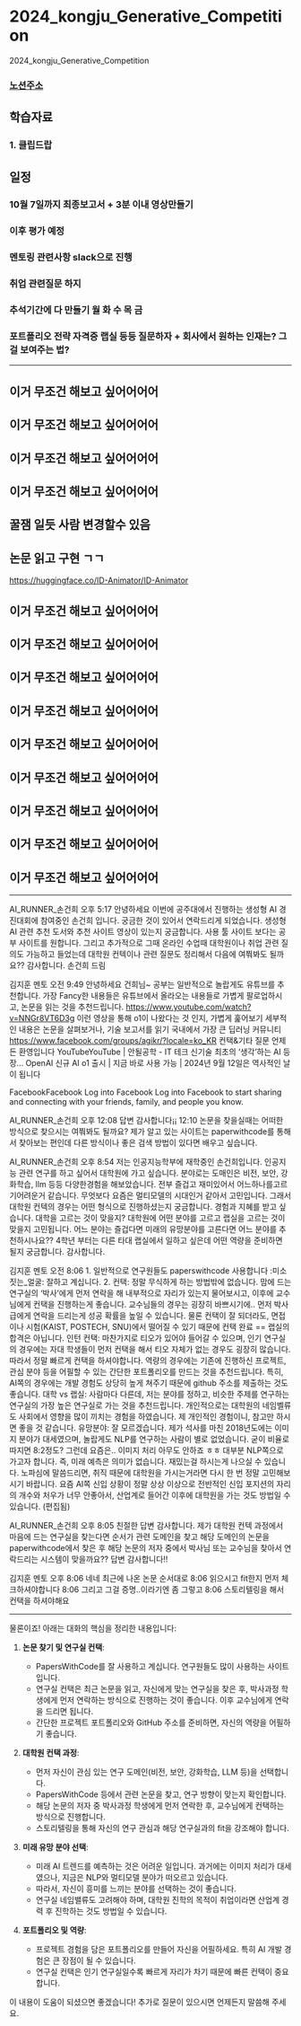 # 2024_kongju_Generative_Competition
2024_kongju_Generative_Competition


### [노션주소](https://www.notion.so/AI-A-to-Z-9930e0919e0f47d889080f84e4622036)

## 학습자료 

### 1. 클립드랍


## 일정 

### 10월 7일까지 최종보고서 + 3분 이내 영상만들기

### 이후 평가 예정

### 멘토링 관련사항 slack으로 진행

### 취업 관련질문 하지

### 추석기간에 다 만들기 월 화 수 목 금

### 포트폴리오 전략 자격증 랩실 등등 질문하자 + 회사에서 원하는 인재는? 그걸 보여주는 법? 


--------------------------------------------------------
## 이거 무조건 해보고 싶어어어어
## 이거 무조건 해보고 싶어어어어
## 이거 무조건 해보고 싶어어어어
## 이거 무조건 해보고 싶어어어어


## 꿀잼 일듯 사람 변경할수 있음 

## 논문 읽고 구현 ㄱㄱ


https://huggingface.co/ID-Animator/ID-Animator

## 이거 무조건 해보고 싶어어어어

## 이거 무조건 해보고 싶어어어어
## 이거 무조건 해보고 싶어어어어
## 이거 무조건 해보고 싶어어어어
## 이거 무조건 해보고 싶어어어어
## 이거 무조건 해보고 싶어어어어
## 이거 무조건 해보고 싶어어어어
## 이거 무조건 해보고 싶어어어어
## 이거 무조건 해보고 싶어어어어

-----------------------------------------



AI_RUNNER_손건희
  오후 5:17
안녕하세요 이번에 공주대에서 진행하는 생성형 AI 경진대회에 참여중인 손건희 입니다.  궁금한 것이 있어서 연락드리게 되었습니다.
생성형 AI 관련 추천 도서와 추천 사이트 영상이 있는지 궁금합니다.  사용 툴 사이트 보다는 공부 사이트를 원합니다.
그리고 추가적으로 그때 온라인 수업때 대학원이나 취업 관련 질의도 가능하고 들었는데 대학원 컨텍이나 관련 질문도 정리해서 다음에 여쭤봐도 될까요??
감사합니다.
손건희 드림


김지훈 멘토
  오전 9:49
안녕하세요 건희님~
공부는 일반적으로 놀랍게도 유튜브를 추천합니다. 가장 Fancy한 내용들은 유튜브에서 올라오는 내용들로 가볍게 팔로업하시고, 논문을 읽는 것을 추천드립니다.
https://www.youtube.com/watch?v=NNGr8VT6D3g
이런 영상을 통해 o1이 나왔다는 것 인지, 가볍게 훑어보기
세부적인 내용은 논문을 살펴보거나, 기술 보고서를 읽기
국내에서 가장 큰 딥러닝 커뮤니티
https://www.facebook.com/groups/agikr/?locale=ko_KR
컨택&기타 질문
언제든 환영입니다
YouTubeYouTube | 안될공학 - IT 테크 신기술
최초의 ‘생각’하는 AI 등장… OpenAI 신규 AI o1 출시 | 지금 바로 사용 가능 | 2024년 9월 12일은 역사적인 날이 됩니다 

FacebookFacebook
Log into Facebook
Log into Facebook to start sharing and connecting with your friends, family, and people you know.


AI_RUNNER_손건희
  오후 12:08
답변 감사합니다¡¡
12:10
논문을 찾을실때는 어떠한 방식으로 찾으시는 여쭤봐도 될까요? 제가 알고 있는 사이트는 paperwithcode를 통해서 찾아보는 편인데 다른 방식이나 좋은 검색 방법이 있다면 배우고 싶습니다.


AI_RUNNER_손건희
  오후 8:54
저는 인공지능학부에 재학중인 손건희입니다.
인공지능 관련 연구를 하고 싶어서 대학원에 가고 싶습니다.
분야로는 도매인은 비전, 보안, 강화학습, llm 등등 다양한경험을 해보았습니다. 전부 즐겁고 재미있어서 어느하나를고르기어려운거 같습니다. 무엇보다 요즘은 멀티모델의 시대인거 같아서 고민입니다. 그래서
대학원 컨텍의 경우는 어떤 형식으로 진행하셨는지 궁금합니다. 경험과 지혜를 받고 싶습니다.
대학을 고르는 것이 맞을지? 대학원에 어떤 분야를 고르고 랩실을 고르는 것이 맞을지 고민됩니다. 어느 분야는 즐겁다면 미래의 유망분야를 고른다면 어느 분야를 추천하시나요?? 4학년 부터는 다른 타대 랩실에서 일하고 싶은데 어떤 역량을 준비하면 될지 궁금합니다.
감사합니다.


김지훈 멘토
  오전 8:06
1.
일반적으로 연구원들도 paperswithcode 사용합니다 :미소짓는_얼굴: 잘하고 계십니다.
2.
컨택: 정말 무식하게 하는 방법밖에 없습니다. 맘에 드는 연구실의 ‘박사’에게 먼저 연락을 해 내부적으로 자리가 있는지 물어보시고, 이후에 교수님에게 컨택을 진행하는게 좋습니다. 교수님들의 경우는 굉장히 바쁘시기에.. 먼저 박사급에게 연락을 드리는게 성공 확률을 높일 수 있습니다. 물론 컨택이 잘 되더라도, 면접이나 시험(KAIST, POSTECH, SNU)에서 떨어질 수 있기 때문에 컨택 완료 == 랩실의 합격은 아닙니다.
인턴 컨택: 마찬가지로 티오가 있어야 들어갈 수 있으며, 인기 연구실의 경우에는 자대 학생들이 먼저 컨택을 해서 티오 자체가 없는 경우도 굉장히 많습니다. 따라서 정말 빠르게 컨택을 하셔야합니다. 역량의 경우에는 기존에 진행하신 프로젝트, 관심 분야 등을 어필할 수 있는 간단한 포트폴리오를 만드는 것을 추천드립니다. 특히, AI쪽의 경우에는 개발 경험도 상당히 높게 쳐주기 때문에 github 주소를 제출하는 것도 좋습니다.
대학 vs 랩실: 사람마다 다른데, 저는 분야를 정하고, 비슷한 주제를 연구하는 연구실의 가장 높은 연구실로 가는 것을 추천드립니다. 개인적으로는 대학원의 네임벨류도 사회에서 영향을 많이 끼치는 경험을 하였습니다. 제 개인적인 경험이니, 참고만 하시면 좋을 것 같습니다.
유망분야: 잘 모르겠습니다. 제가 석사를 마친 2018년도에는 이미지 분야가 대세였으며, 놀랍게도 NLP를 연구하는 사람이 별로 없었습니다. 굳이 비율로 따지면 8:2정도? 그런데 요즘은.. 이미지 처리 아무도 안하죠 ㅎㅎ 대부분 NLP쪽으로 가고자 합니다. 즉, 미래 예측은 의미가 없습니다. 재밌는걸 하시는게 나으실 수 있습니다. 노파심에 말씀드리면, 취직 때문에 대학원을 가시는거라면 다시 한 번 정말 고민해보시기 바랍니다. 요즘 AI쪽 신입 상황이 정말 상상 이상으로 전반적인 신입 포지션의 자리의 개수와 처우가 너무 안좋아서, 산업계로 들어간 이후에 대학원을 가는 것도 방법일 수 있습니다. (편집됨) 


AI_RUNNER_손건희
  오후 8:05
친절한 답변 감사합니다. 제가 대학원 컨텍 과정에서 마음에 드는 연구실을 찾는다면 순서가 관련 도메인을 찾고 해당 도메인의 논문을 paperwithcode에서 찾은 후 해당 논문의 저자 중에서 박사님 또는 교수님을 찾아서 연락드리는 시스템이 맞을까요??
답변 감사합니다!!


김지훈 멘토
  오후 8:06
네네 최근에 나온 논문 순서대로
8:06
읽으시고 fit한지 먼저 체크하셔야합니다
8:06
그리고 그걸 증명..이라기엔 좀 그렇고
8:06
스토리텔링을 해서 컨택을 하셔야해요





-----------------------------------------------------------



물론이죠! 아래는 대화의 핵심을 정리한 내용입니다:

1. **논문 찾기 및 연구실 컨택**:
   - PapersWithCode를 잘 사용하고 계십니다. 연구원들도 많이 사용하는 사이트입니다.
   - 연구실 컨택은 최근 논문을 읽고, 자신에게 맞는 연구실을 찾은 후, 박사과정 학생에게 먼저 연락하는 방식으로 진행하는 것이 좋습니다. 이후 교수님에게 연락을 드리면 됩니다.
   - 간단한 프로젝트 포트폴리오와 GitHub 주소를 준비하면, 자신의 역량을 어필하기 좋습니다.

2. **대학원 컨택 과정**:
   - 먼저 자신이 관심 있는 연구 도메인(비전, 보안, 강화학습, LLM 등)을 선택합니다.
   - PapersWithCode 등에서 관련 논문을 찾고, 연구 방향이 맞는지 확인합니다.
   - 해당 논문의 저자 중 박사과정 학생에게 먼저 연락한 후, 교수님에게 컨택하는 방식으로 진행합니다.
   - 스토리텔링을 통해 자신의 연구 관심과 해당 연구실과의 fit을 강조해야 합니다.

3. **미래 유망 분야 선택**:
   - 미래 AI 트렌드를 예측하는 것은 어려운 일입니다. 과거에는 이미지 처리가 대세였으나, 지금은 NLP와 멀티모델 분야가 떠오르고 있습니다.
   - 따라서, 자신이 흥미를 느끼는 분야를 선택하는 것이 좋습니다. 
   - 연구실 네임밸류도 고려해야 하며, 대학원 진학의 목적이 취업이라면 산업계 경력 후 진학하는 것도 방법일 수 있습니다.

4. **포트폴리오 및 역량**:
   - 프로젝트 경험을 담은 포트폴리오를 만들어 자신을 어필하세요. 특히 AI 개발 경험은 큰 장점이 될 수 있습니다.
   - 연구실 컨택은 인기 연구실일수록 빠르게 자리가 차기 때문에 빠른 컨택이 중요합니다.

이 내용이 도움이 되셨으면 좋겠습니다! 추가로 질문이 있으시면 언제든지 말씀해 주세요.
